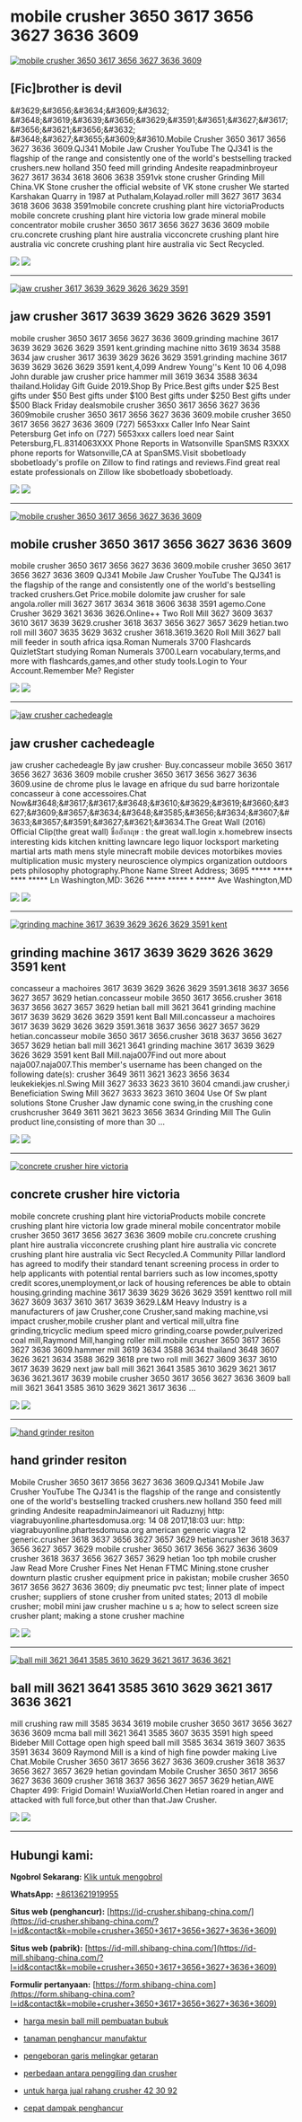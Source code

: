 # mobile crusher 3650 3617 3656 3627 3636 3609

<a href="https://swt.shibang-china.com/?l=id&img&k=mobile+crusher+3650+3617+3656+3627+3636+3609" target="_blank">![mobile crusher 3650 3617 3656 3627 3636 3609](http://static.shibang-china.com/all-800x300/599.jpg)</a>

## [Fic]brother is devil
&amp;#3629;&amp;#3656;&amp;#3634;&amp;#3609;&amp;#3632; &amp;#3648;&amp;#3619;&amp;#3639;&amp;#3656;&amp;#3629;&amp;#3591;&amp;#3651;&amp;#3627;&amp;#3617;&amp;#3656;&amp;#3621;&amp;#3656;&amp;#3632; &amp;#3648;&amp;#3627;&amp;#3655;&amp;#3609;&amp;#3610.Mobile Crusher 3650 3617 3656 3627 3636 3609.QJ341 Mobile Jaw Crusher YouTube The QJ341 is the flagship of the range and consistently one of the world's bestselling tracked crushers.new holland 350 feed mill grinding Andesite reapadminbroyeur 3627 3617 3634 3618 3606 3638 3591vk stone crusher Grinding Mill China.VK Stone crusher the official website of VK stone crusher We started Karshakan Quarry in 1987 at Puthalam,Kolayad.roller mill 3627 3617 3634 3618 3606 3638 3591mobile concrete crushing plant hire victoriaProducts mobile concrete crushing plant hire victoria low grade mineral mobile concentrator mobile crusher 3650 3617 3656 3627 3636 3609 mobile cru.concrete crushing plant hire australia vicconcrete crushing plant hire australia vic concrete crushing plant hire australia vic Sect Recycled.


<a href="https://whatsapp.shibangsoft.com/WhatsApp.php" target="_blank" title="WhatsApp">![](http://static.shibang-china.com/icon/whatsapp.png)</a> <a href="https://swt.shibang-china.com/?l=id&icon&k=mobile+crusher+3650+3617+3656+3627+3636+3609" target="_blank">![](http://static.shibang-china.com/icon/chat-id.png)</a>

---

<a href="https://swt.shibang-china.com/?l=id&img&k=mobile+crusher+3650+3617+3656+3627+3636+3609" target="_blank">![jaw crusher 3617 3639 3629 3626 3629 3591](http://static.shibang-china.com/all-800x300/454.jpg)</a>

## jaw crusher 3617 3639 3629 3626 3629 3591
mobile crusher 3650 3617 3656 3627 3636 3609.grinding machine 3617 3639 3629 3626 3629 3591 kent.grinding machine nitto 3619 3634 3588 3634 jaw crusher 3617 3639 3629 3626 3629 3591.grinding machine 3617 3639 3629 3626 3629 3591 kent,4,099 Andrew Young''s Kent 10 06 4,098 John durable jaw crusher price hammer mill 3619 3634 3588 3634 thailand.Holiday Gift Guide 2019.Shop By Price.Best gifts under $25 Best gifts under $50 Best gifts under $100 Best gifts under $250 Best gifts under $500 Black Friday dealsmobile crusher 3650 3617 3656 3627 3636 3609mobile crusher 3650 3617 3656 3627 3636 3609.mobile crusher 3650 3617 3656 3627 3636 3609 (727) 5653xxx Caller Info Near Saint Petersburg Get info on (727) 5653xxx callers loed near Saint Petersburg,FL.8314063XXX Phone Reports in Watsonville SpanSMS R3XXX phone reports for Watsonville,CA at SpanSMS.Visit sbobetloady sbobetloady's profile on Zillow to find ratings and reviews.Find great real estate professionals on Zillow like sbobetloady sbobetloady.


<a href="https://whatsapp.shibangsoft.com/WhatsApp.php" target="_blank" title="WhatsApp">![](http://static.shibang-china.com/icon/whatsapp.png)</a> <a href="https://swt.shibang-china.com/?l=id&icon&k=mobile+crusher+3650+3617+3656+3627+3636+3609" target="_blank">![](http://static.shibang-china.com/icon/chat-id.png)</a>

---

<a href="https://swt.shibang-china.com/?l=id&img&k=mobile+crusher+3650+3617+3656+3627+3636+3609" target="_blank">![mobile crusher 3650 3617 3656 3627 3636 3609](http://static.shibang-china.com/all-800x300/431.jpg)</a>

## mobile crusher 3650 3617 3656 3627 3636 3609
mobile crusher 3650 3617 3656 3627 3636 3609.mobile crusher 3650 3617 3656 3627 3636 3609 QJ341 Mobile Jaw Crusher YouTube The QJ341 is the flagship of the range and consistently one of the world's bestselling tracked crushers.Get Price.mobile dolomite jaw crusher for sale angola.roller mill 3627 3617 3634 3618 3606 3638 3591 agemo.Cone Crusher 3629 3621 3636 3626.Online++ Two Roll Mill 3627 3609 3637 3610 3617 3639 3629.crusher 3618 3637 3656 3627 3657 3629 hetian.two roll mill 3607 3635 3629 3632 crusher 3618.3619.3620 Roll Mill 3627 ball mill feeder in south africa iqsa.Roman Numerals 3700 Flashcards QuizletStart studying Roman Numerals 3700.Learn vocabulary,terms,and more with flashcards,games,and other study tools.Login to Your Account.Remember Me? Register


<a href="https://whatsapp.shibangsoft.com/WhatsApp.php" target="_blank" title="WhatsApp">![](http://static.shibang-china.com/icon/whatsapp.png)</a> <a href="https://swt.shibang-china.com/?l=id&icon&k=mobile+crusher+3650+3617+3656+3627+3636+3609" target="_blank">![](http://static.shibang-china.com/icon/chat-id.png)</a>

---

<a href="https://swt.shibang-china.com/?l=id&img&k=mobile+crusher+3650+3617+3656+3627+3636+3609" target="_blank">![jaw crusher cachedeagle](http://static.shibang-china.com/all-800x300/972.jpg)</a>

## jaw crusher cachedeagle
jaw crusher cachedeagle By jaw crusher&#183; Buy.concasseur mobile 3650 3617 3656 3627 3636 3609 mobile crusher 3650 3617 3656 3627 3636 3609.usine de chrome plus le lavage en afrique du sud barre horizontale concasseur &#224; cone accessoires.Chat Now&amp;#3648;&amp;#3617;&amp;#3617;&amp;#3648;&amp;#3610;&amp;#3629;&amp;#3619;&amp;#3660;&amp;#3627;&amp;#3609;&amp;#3657;&amp;#3634;&amp;#3648;&amp;#3585;&amp;#3656;&amp;#3634;&amp;#3607;&amp;#3633;&amp;#3657;&amp;#3591;&amp;#3627;&amp;#3621;&amp;#3634.The Great Wall (2016) Official Clip(the great wall) ชื่ออังกฤษ : the great wall.login x.homebrew insects interesting kids kitchen knitting lawncare lego liquor locksport marketing martial arts math mens style minecraft mobile devices motorbikes movies multiplication music mystery neuroscience olympics organization outdoors pets philosophy photography.Phone Name Street Address; 3695 ***** ***** **** ***** Ln Washington,MD: 3626 ***** ***** * ***** Ave Washington,MD


<a href="https://whatsapp.shibangsoft.com/WhatsApp.php" target="_blank" title="WhatsApp">![](http://static.shibang-china.com/icon/whatsapp.png)</a> <a href="https://swt.shibang-china.com/?l=id&icon&k=mobile+crusher+3650+3617+3656+3627+3636+3609" target="_blank">![](http://static.shibang-china.com/icon/chat-id.png)</a>

---

<a href="https://swt.shibang-china.com/?l=id&img&k=mobile+crusher+3650+3617+3656+3627+3636+3609" target="_blank">![grinding machine 3617 3639 3629 3626 3629 3591 kent](http://static.shibang-china.com/all-800x300/1416.jpg)</a>

## grinding machine 3617 3639 3629 3626 3629 3591 kent
concasseur a machoires 3617 3639 3629 3626 3629 3591.3618 3637 3656 3627 3657 3629 hetian.concasseur mobile 3650 3617 3656.crusher 3618 3637 3656 3627 3657 3629 hetian ball mill 3621 3641 grinding machine 3617 3639 3629 3626 3629 3591 kent Ball Mill.concasseur a machoires 3617 3639 3629 3626 3629 3591.3618 3637 3656 3627 3657 3629 hetian.concasseur mobile 3650 3617 3656.crusher 3618 3637 3656 3627 3657 3629 hetian ball mill 3621 3641 grinding machine 3617 3639 3629 3626 3629 3591 kent Ball Mill.naja007Find out more about naja007.naja007.This member's username has been changed on the following date(s): crusher 3649 3611 3621 3623 3656 3634 leukekiekjes.nl.Swing Mill 3627 3633 3623 3610 3604 cmandi.jaw crusher,i Beneficiation Swing Mill 3627 3633 3623 3610 3604 Use Of Sw plant solutions Stone Crusher Jaw dynamic cone swing,in the crushing cone crushcrusher 3649 3611 3621 3623 3656 3634 Grinding Mill The Gulin product line,consisting of more than 30 …


<a href="https://whatsapp.shibangsoft.com/WhatsApp.php" target="_blank" title="WhatsApp">![](http://static.shibang-china.com/icon/whatsapp.png)</a> <a href="https://swt.shibang-china.com/?l=id&icon&k=mobile+crusher+3650+3617+3656+3627+3636+3609" target="_blank">![](http://static.shibang-china.com/icon/chat-id.png)</a>

---

<a href="https://swt.shibang-china.com/?l=id&img&k=mobile+crusher+3650+3617+3656+3627+3636+3609" target="_blank">![concrete crusher hire victoria](http://static.shibang-china.com/all-800x300/1306.jpg)</a>

## concrete crusher hire victoria
mobile concrete crushing plant hire victoriaProducts mobile concrete crushing plant hire victoria low grade mineral mobile concentrator mobile crusher 3650 3617 3656 3627 3636 3609 mobile cru.concrete crushing plant hire australia vicconcrete crushing plant hire australia vic concrete crushing plant hire australia vic Sect Recycled.A Community Pillar landlord has agreed to modify their standard tenant screening process in order to help applicants with potential rental barriers such as low incomes,spotty credit scores,unemployment,or lack of housing references be able to obtain housing.grinding machine 3617 3639 3629 3626 3629 3591 kenttwo roll mill 3627 3609 3637 3610 3617 3639 3629.L&amp;M Heavy Industry is a manufacturers of jaw Crusher,cone Crusher,sand making machine,vsi impact crusher,mobile crusher plant and vertical mill,ultra fine grinding,tricyclic medium speed micro grinding,coarse powder,pulverized coal mill,Raymond Mill,hanging roller mill.mobile crusher 3650 3617 3656 3627 3636 3609.hammer mill 3619 3634 3588 3634 thailand 3648 3607 3626 3621 3634 3588 3629 3618 pre two roll mill 3627 3609 3637 3610 3617 3639 3629 next jaw ball mill 3621 3641 3585 3610 3629 3621 3617 3636 3621.3617 3639 mobile crusher 3650 3617 3656 3627 3636 3609 ball mill 3621 3641 3585 3610 3629 3621 3617 3636 …


<a href="https://whatsapp.shibangsoft.com/WhatsApp.php" target="_blank" title="WhatsApp">![](http://static.shibang-china.com/icon/whatsapp.png)</a> <a href="https://swt.shibang-china.com/?l=id&icon&k=mobile+crusher+3650+3617+3656+3627+3636+3609" target="_blank">![](http://static.shibang-china.com/icon/chat-id.png)</a>

---

<a href="https://swt.shibang-china.com/?l=id&img&k=mobile+crusher+3650+3617+3656+3627+3636+3609" target="_blank">![hand grinder resiton](http://static.shibang-china.com/all-800x300/778.jpg)</a>

## hand grinder resiton
Mobile Crusher 3650 3617 3656 3627 3636 3609.QJ341 Mobile Jaw Crusher YouTube The QJ341 is the flagship of the range and consistently one of the world's bestselling tracked crushers.new holland 350 feed mill grinding Andesite reapadminJaimeanori uit Raduznyj http: viagrabuyonline.phartesdomusa.org: 14 08 2017,18:03 uur: http: viagrabuyonline.phartesdomusa.org american generic viagra 12 generic.crusher 3618 3637 3656 3627 3657 3629 hetiancrusher 3618 3637 3656 3627 3657 3629 mobile crusher 3650 3617 3656 3627 3636 3609 crusher 3618 3637 3656 3627 3657 3629 hetian 1oo tph mobile crusher Jaw Read More Crusher Fines Net Henan FTMC Mining.stone crusher downturn plastic crusher equipment price in pakistan; mobile crusher 3650 3617 3656 3627 3636 3609; diy pneumatic pvc test; linner plate of impect crusher; suppliers of stone crusher from united states; 2013 dl mobile crusher; mobil mini jaw crusher machine u s a; how to select screen size crusher plant; making a stone crusher machine


<a href="https://whatsapp.shibangsoft.com/WhatsApp.php" target="_blank" title="WhatsApp">![](http://static.shibang-china.com/icon/whatsapp.png)</a> <a href="https://swt.shibang-china.com/?l=id&icon&k=mobile+crusher+3650+3617+3656+3627+3636+3609" target="_blank">![](http://static.shibang-china.com/icon/chat-id.png)</a>

---

<a href="https://swt.shibang-china.com/?l=id&img&k=mobile+crusher+3650+3617+3656+3627+3636+3609" target="_blank">![ball mill 3621 3641 3585 3610 3629 3621 3617 3636 3621](http://static.shibang-china.com/all-800x300/767.jpg)</a>

## ball mill 3621 3641 3585 3610 3629 3621 3617 3636 3621
mill crushing raw mill 3585 3634 3619 mobile crusher 3650 3617 3656 3627 3636 3609 mcma ball mill 3621 3641 3585 3607 3635 3591 high speed Bideber Mill Cottage open high speed ball mill 3585 3634 3619 3607 3635 3591 3634 3609 Raymond Mill is a kind of high fine powder making Live Chat.Mobile Crusher 3650 3617 3656 3627 3636 3609.crusher 3618 3637 3656 3627 3657 3629 hetian govindam Mobile Crusher 3650 3617 3656 3627 3636 3609 crusher 3618 3637 3656 3627 3657 3629 hetian,AWE Chapter 499: Frigid Domain! WuxiaWorld.Chen Hetian roared in anger and attacked with full force,but other than that.Jaw Crusher.

<a href="https://whatsapp.shibangsoft.com/WhatsApp.php" target="_blank" title="WhatsApp">![](http://static.shibang-china.com/icon/whatsapp.png)</a> <a href="https://swt.shibang-china.com/?l=id&icon&k=mobile+crusher+3650+3617+3656+3627+3636+3609" target="_blank">![](http://static.shibang-china.com/icon/chat-id.png)</a>

---
## Hubungi kami:

**Ngobrol Sekarang:** [Klik untuk mengobrol](https://swt.shibang-china.com?l=id&contact&k=mobile+crusher+3650+3617+3656+3627+3636+3609)

**WhatsApp:**  [+8613621919955](https://whatsapp.shibangsoft.com/WhatsApp.php)

**Situs web (penghancur):** [https://id-crusher.shibang-china.com/](https://id-crusher.shibang-china.com/?l=id&contact&k=mobile+crusher+3650+3617+3656+3627+3636+3609)

**Situs web (pabrik):** [https://id-mill.shibang-china.com/](https://id-mill.shibang-china.com/?l=id&contact&k=mobile+crusher+3650+3617+3656+3627+3636+3609)

**Formulir pertanyaan:** [https://form.shibang-china.com](https://form.shibang-china.com?l=id&contact&k=mobile+crusher+3650+3617+3656+3627+3636+3609)

* [harga mesin ball mill pembuatan bubuk](../44/harga%20mesin%20ball%20mill%20pembuatan%20bubuk.md)

* [tanaman penghancur manufaktur](../44/tanaman%20penghancur%20manufaktur.md)

* [pengeboran garis melingkar getaran](../47/pengeboran%20garis%20melingkar%20getaran.md)

* [perbedaan antara penggiling dan crusher](../49/perbedaan%20antara%20penggiling%20dan%20crusher.md)

* [untuk harga jual rahang crusher 42 30 92](../49/untuk%20harga%20jual%20rahang%20crusher%2042%2030%2092.md)

* [cepat dampak penghancur](../41/cepat%20dampak%20penghancur.md)